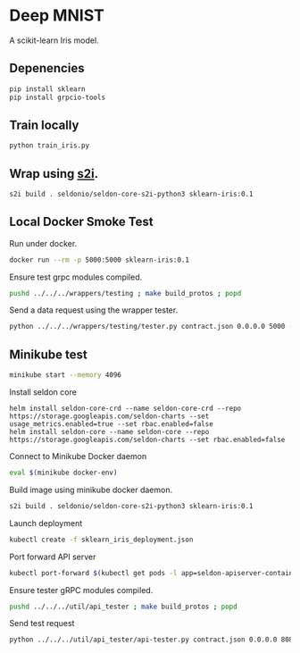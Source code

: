 # Deep MNIST
A scikit-learn Iris model.

## Depenencies

```bash
pip install sklearn
pip install grpcio-tools
```

## Train locally

```bash
python train_iris.py
```

## Wrap using [s2i](https://github.com/openshift/source-to-image#installation).

```bash
s2i build . seldonio/seldon-core-s2i-python3 sklearn-iris:0.1
```

## Local Docker Smoke Test

Run under docker.

```bash
docker run --rm -p 5000:5000 sklearn-iris:0.1
```

Ensure test grpc modules compiled.

```bash
pushd ../../../wrappers/testing ; make build_protos ; popd
```

Send a data request using the wrapper tester.

```bash
python ../../../wrappers/testing/tester.py contract.json 0.0.0.0 5000 -p
```

## Minikube test

```bash
minikube start --memory 4096
```

Install seldon core

```
helm install seldon-core-crd --name seldon-core-crd --repo https://storage.googleapis.com/seldon-charts --set usage_metrics.enabled=true --set rbac.enabled=false
helm install seldon-core --name seldon-core --repo https://storage.googleapis.com/seldon-charts --set rbac.enabled=false
```

Connect to Minikube Docker daemon

```bash
eval $(minikube docker-env)
```

Build image using minikube docker daemon.

```bash
s2i build . seldonio/seldon-core-s2i-python3 sklearn-iris:0.1
```

Launch deployment

```bash
kubectl create -f sklearn_iris_deployment.json
```

Port forward API server

```bash
kubectl port-forward $(kubectl get pods -l app=seldon-apiserver-container-app -o jsonpath='{.items[0].metadata.name}') 8080:8080
```

Ensure tester gRPC modules compiled. 

```bash
pushd ../../../util/api_tester ; make build_protos ; popd
```

Send test request
```bash
python ../../../util/api_tester/api-tester.py contract.json 0.0.0.0 8080 --oauth-key oauth-key --oauth-secret oauth-secret -p
```


